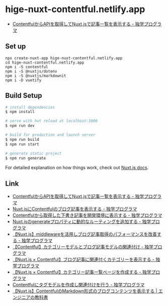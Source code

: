 # hige-nuxt-contentful.netlify.app

* [ContentfulからAPIを取得してNuxt\.jsで記事一覧を表示する \- 独学プログラマ](https://blog.cloud-acct.com/posts/blog-contentful-api)

## Set up

```shell
npx create-nuxt-app hige-nuxt-contentful.netlify.app
cd hige-nuxt-contentful.netlify.app
npm i -S contentful
npm i -S @nuxtjs/dotenv
npm i -S @nuxtjs/markdownit
npm i -D vuetify
```

## Build Setup

```bash
# install dependencies
$ npm install

# serve with hot reload at localhost:3000
$ npm run dev

# build for production and launch server
$ npm run build
$ npm run start

# generate static project
$ npm run generate
```

For detailed explanation on how things work, check out [Nuxt.js docs](https://nuxtjs.org).

## Link

* [ContentfulからAPIを取得してNuxt\.jsで記事一覧を表示する \- 独学プログラマ](https://blog.cloud-acct.com/posts/blog-contentful-api)
* [Nuxt\.jsにContentfulのブログ記事を表示する \- 独学プログラマ](https://blog.cloud-acct.com/posts/blog-nuxt-slugpage)
* [Contentfulから取得した下書き記事を開発環境に表示する \- 独学プログラマ](https://blog.cloud-acct.com/posts/contentful-draft-posts)
* [Nuxt\.jsのgenerateプロパティに動的なルーティングを追加する \- 独学プログラマ](https://blog.cloud-acct.com/posts/blog-nuxtjs-generate-routes)
* [【Nuxt\.js】middlewareを活用しブログ記事取得のパフォーマンスを改善する \- 独学プログラマ](https://blog.cloud-acct.com/posts/blog-nuxtjs-middleware)
* [【Contentful】カテゴリーモデルとブログ記事モデルの関連付け \- 独学プログラマ](https://blog.cloud-acct.com/posts/blog-creating-category)
* [【Nuxt\.js × Contentful】ブログ記事に関連付くカテゴリーを表示する \- 独学プログラマ](https://blog.cloud-acct.com/posts/blog-refarences-category)
* [【Nuxt\.js × Contentful】カテゴリー記事一覧ページを作成する \- 独学プログラマ](https://blog.cloud-acct.com/posts/blog-related-posts)
* [Contentfulにタグモデルを作成し関連付けを行う \- 独学プログラマ](https://blog.cloud-acct.com/posts/blog-contentful-tags)
* [【Nuxt\.js】ContentfulのMarkdown形式のブログコンテンツを表示する \| エンジニアの教科書](https://developers-book.com/2020/07/14/113/)

